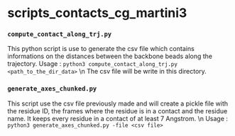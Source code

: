 # scripts_contacts_cg_martini3

### `compute_contact_along_trj.py`
This python script is use to generate the csv file which contains informations on the distances between the backbone beads along the trajectory.
Usage : `python3 compute_contact_along_trj.py <path_to_the_dir_data>` \n
The csv file will be write in this directory.

### `generate_axes_chunked.py`
This script use the csv file previously made and will create a pickle file with the residue ID, the frames where the residue is in a contact and the residue name.
It keeps every residue in a contact of at least 7 Angstrom. \n
Usage : `python3 generate_axes_chunked.py -file <csv file>`
